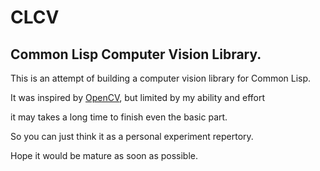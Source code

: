 # CLCV
## Common Lisp Computer Vision Library.
   This is an attempt of building a computer vision library for Common Lisp.

   It was inspired by [OpenCV](https://github.com/opencv/opencv), but limited by my ability and effort

it may takes a long time to finish even the basic part.

   So you can just think it as a personal experiment repertory.

   Hope it would be mature as soon as possible.